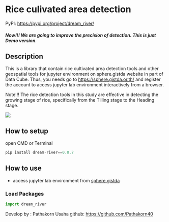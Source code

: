 # Rice culivated area detection 

PyPI: https://pypi.org/project/dream_river/
##### Now!!! We are going to improve the precision of detection. This is just Demo version.
## Description 
This is a library that contain rice cultivated area detection tools and other geospatial tools for jupyter environment on sphere.gistda website in part of Data Cube. Thus, you needs go to https://sphere.gistda.or.th/ and register the account to access jupyter lab environment interactively from a browser. 

Note!!! The rice detection tools in this study are effective in detecting the growing stage of rice, specifically from the Tilling stage to the Heading stage.

![](https://www.jircas.go.jp/sites/default/files/201905/2018_C01_fig1_en_0.jpg)

##  How to setup

open CMD or Terminal

```python
pip install dream-river==0.0.7
```
## How to use 

- access jupyter lab environment from [sphere.gistda](https://datacube.gistda.or.th/hub/login?next=%2Fhub%2F)

### Load Packages 
```python
import dream_river
```
Develop by : Pathakorn Usaha
github: https://github.com/Pathakorn40
